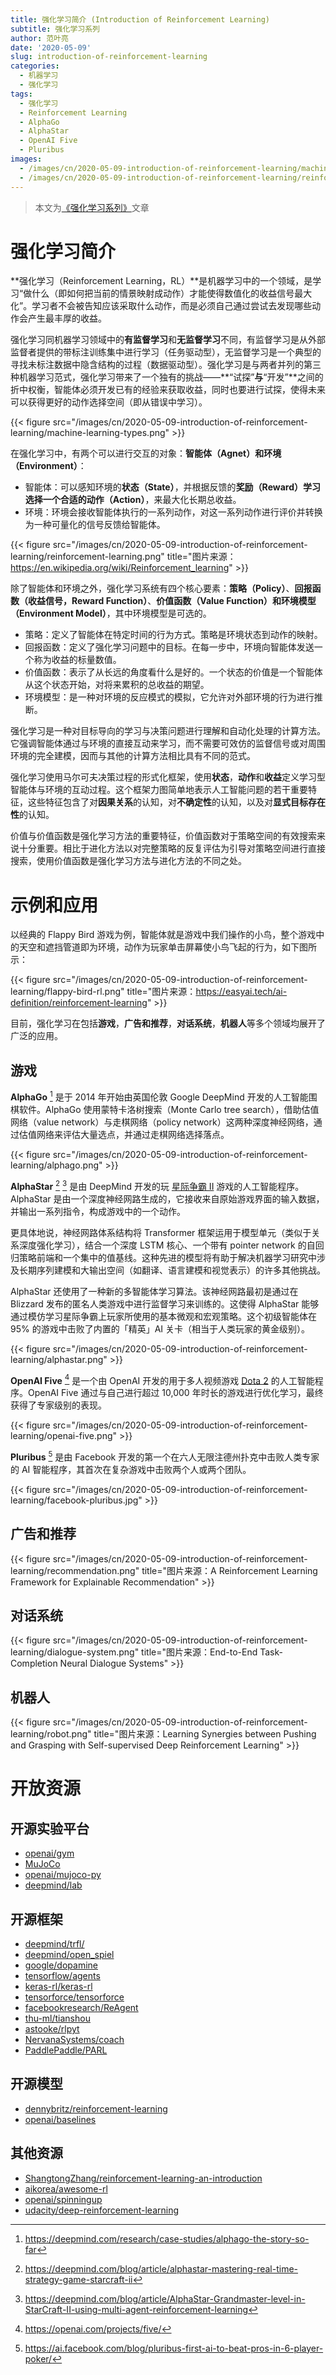 ```yaml
---
title: 强化学习简介 (Introduction of Reinforcement Learning)
subtitle: 强化学习系列
author: 范叶亮
date: '2020-05-09'
slug: introduction-of-reinforcement-learning
categories:
  - 机器学习
  - 强化学习
tags:
  - 强化学习
  - Reinforcement Learning
  - AlphaGo
  - AlphaStar
  - OpenAI Five
  - Pluribus
images:
  - /images/cn/2020-05-09-introduction-of-reinforcement-learning/machine-learning-types.png
  - /images/cn/2020-05-09-introduction-of-reinforcement-learning/reinforcement-learning.png
---
```


> 本文为[《强化学习系列》](/categories/强化学习/)文章

# 强化学习简介

**强化学习（Reinforcement Learning，RL）**是机器学习中的一个领域，是学习“做什么（即如何把当前的情景映射成动作）才能使得数值化的收益信号最大化”。学习者不会被告知应该采取什么动作，而是必须自己通过尝试去发现哪些动作会产生最丰厚的收益。

强化学习同机器学习领域中的**有监督学习**和**无监督学习**不同，有监督学习是从外部监督者提供的带标注训练集中进行学习（任务驱动型），无监督学习是一个典型的寻找未标注数据中隐含结构的过程（数据驱动型）。强化学习是与两者并列的第三种机器学习范式，强化学习带来了一个独有的挑战——**“试探”**与**“开发”**之间的折中权衡，智能体必须开发已有的经验来获取收益，同时也要进行试探，使得未来可以获得更好的动作选择空间（即从错误中学习）。

{{< figure src="/images/cn/2020-05-09-introduction-of-reinforcement-learning/machine-learning-types.png" >}}

在强化学习中，有两个可以进行交互的对象：**智能体（Agnet）**和**环境（Environment）**：

- 智能体：可以感知环境的**状态（State）**，并根据反馈的**奖励（Reward）**学习选择一个合适的**动作（Action）**，来最大化长期总收益。
- 环境：环境会接收智能体执行的一系列动作，对这一系列动作进行评价并转换为一种可量化的信号反馈给智能体。

{{< figure src="/images/cn/2020-05-09-introduction-of-reinforcement-learning/reinforcement-learning.png" title="图片来源：https://en.wikipedia.org/wiki/Reinforcement_learning" >}}

除了智能体和环境之外，强化学习系统有四个核心要素：**策略（Policy）**、**回报函数（收益信号，Reward Function）**、**价值函数（Value Function）**和**环境模型（Environment Model）**，其中环境模型是可选的。

- 策略：定义了智能体在特定时间的行为方式。策略是环境状态到动作的映射。
- 回报函数：定义了强化学习问题中的目标。在每一步中，环境向智能体发送一个称为收益的标量数值。
- 价值函数：表示了从长远的角度看什么是好的。一个状态的价值是一个智能体从这个状态开始，对将来累积的总收益的期望。
- 环境模型：是一种对环境的反应模式的模拟，它允许对外部环境的行为进行推断。

强化学习是一种对目标导向的学习与决策问题进行理解和自动化处理的计算方法。它强调智能体通过与环境的直接互动来学习，而不需要可效仿的监督信号或对周围环境的完全建模，因而与其他的计算方法相比具有不同的范式。

强化学习使用马尔可夫决策过程的形式化框架，使用**状态**，**动作**和**收益**定义学习型智能体与环境的互动过程。这个框架力图简单地表示人工智能问题的若干重要特征，这些特征包含了对**因果关系**的认知，对**不确定性**的认知，以及对**显式目标存在性**的认知。

价值与价值函数是强化学习方法的重要特征，价值函数对于策略空间的有效搜索来说十分重要。相比于进化方法以对完整策略的反复评估为引导对策略空间进行直接搜索，使用价值函数是强化学习方法与进化方法的不同之处。

# 示例和应用

以经典的 Flappy Bird 游戏为例，智能体就是游戏中我们操作的小鸟，整个游戏中的天空和遮挡管道即为环境，动作为玩家单击屏幕使小鸟飞起的行为，如下图所示：

{{< figure src="/images/cn/2020-05-09-introduction-of-reinforcement-learning/flappy-bird-rl.png" title="图片来源：https://easyai.tech/ai-definition/reinforcement-learning" >}}

目前，强化学习在包括**游戏**，**广告和推荐**，**对话系统**，**机器人**等多个领域均展开了广泛的应用。

## 游戏

**AlphaGo** [^alphago] 是于 2014 年开始由英国伦敦 Google DeepMind 开发的人工智能围棋软件。AlphaGo 使用蒙特卡洛树搜索（Monte Carlo tree search），借助估值网络（value network）与走棋网络（policy network）这两种深度神经网络，通过估值网络来评估大量选点，并通过走棋网络选择落点。

{{< figure src="/images/cn/2020-05-09-introduction-of-reinforcement-learning/alphago.png" >}}

**AlphaStar** [^alphastar-1] [^alphastar-2] 是由 DeepMind 开发的玩 [星际争霸 II](https://zh.wikipedia.org/wiki/%E6%98%9F%E6%B5%B7%E7%88%AD%E9%9C%B8II%EF%BC%9A%E8%87%AA%E7%94%B1%E4%B9%8B%E7%BF%BC) 游戏的人工智能程序。AlphaStar 是由一个深度神经网路生成的，它接收来自原始游戏界面的输入数据，并输出一系列指令，构成游戏中的一个动作。

更具体地说，神经网路体系结构将 Transformer 框架运用于模型单元（类似于关系深度强化学习），结合一个深度 LSTM 核心、一个带有 pointer network 的自回归策略前端和一个集中的值基线。这种先进的模型将有助于解决机器学习研究中涉及长期序列建模和大输出空间（如翻译、语言建模和视觉表示）的许多其他挑战。

AlphaStar 还使用了一种新的多智能体学习算法。该神经网路最初是通过在 Blizzard 发布的匿名人类游戏中进行监督学习来训练的。这使得 AlphaStar 能够通过模仿学习星际争霸上玩家所使用的基本微观和宏观策略。这个初级智能体在 95% 的游戏中击败了内置的「精英」AI 关卡（相当于人类玩家的黄金级别）。

{{< figure src="/images/cn/2020-05-09-introduction-of-reinforcement-learning/alphastar.png" >}}

**OpenAI Five** [^openai-five] 是一个由 OpenAI 开发的用于多人视频游戏 [Dota 2](https://zh.wikipedia.org/zh-hans/Dota_2) 的人工智能程序。OpenAI Five 通过与自己进行超过 10,000 年时长的游戏进行优化学习，最终获得了专家级别的表现。

{{< figure src="/images/cn/2020-05-09-introduction-of-reinforcement-learning/openai-five.png" >}}

**Pluribus** [^pluribus] 是由 Facebook 开发的第一个在六人无限注德州扑克中击败人类专家的 AI 智能程序，其首次在复杂游戏中击败两个人或两个团队。

{{< figure src="/images/cn/2020-05-09-introduction-of-reinforcement-learning/facebook-pluribus.jpg" >}}

## 广告和推荐

{{< figure src="/images/cn/2020-05-09-introduction-of-reinforcement-learning/recommendation.png" title="图片来源：A Reinforcement Learning Framework for Explainable Recommendation" >}}

## 对话系统

{{< figure src="/images/cn/2020-05-09-introduction-of-reinforcement-learning/dialogue-system.png" title="图片来源：End-to-End Task-Completion Neural Dialogue Systems" >}}

## 机器人

{{< figure src="/images/cn/2020-05-09-introduction-of-reinforcement-learning/robot.png" title="图片来源：Learning Synergies between Pushing and Grasping with Self-supervised Deep Reinforcement Learning" >}}

# 开放资源

## 开源实验平台

- [openai/gym](https://github.com/openai/gym)
- [MuJoCo](http://mujoco.org/)
- [openai/mujoco-py](https://github.com/openai/mujoco-py)
- [deepmind/lab](https://github.com/deepmind/lab)

## 开源框架

- [deepmind/trfl/](https://github.com/deepmind/trfl/) <i class="icon icon-tensorflow"></i>
- [deepmind/open_spiel](https://github.com/deepmind/open_spiel) <i class="icon icon-tensorflow"></i>
- [google/dopamine](https://github.com/google/dopamine) <i class="icon icon-tensorflow"></i>
- [tensorflow/agents](https://github.com/tensorflow/agents) <i class="icon icon-tensorflow"></i>
- [keras-rl/keras-rl](https://github.com/keras-rl/keras-rl) <i class="icon icon-keras"></i>
- [tensorforce/tensorforce](https://github.com/tensorforce/tensorforce) <i class="icon icon-tensorflow"></i>
- [facebookresearch/ReAgent](https://github.com/facebookresearch/ReAgent) <i class="icon icon-pytorch"></i>
- [thu-ml/tianshou](https://github.com/thu-ml/tianshou) <i class="icon icon-pytorch"></i>
- [astooke/rlpyt](https://github.com/astooke/rlpyt) <i class="icon icon-pytorch"></i>
- [NervanaSystems/coach](https://github.com/NervanaSystems/coach) <i class="icon icon-tensorflow"></i>
- [PaddlePaddle/PARL](https://github.com/PaddlePaddle/PARL) <i class="icon icon-paddlepaddle"></i>

## 开源模型

- [dennybritz/reinforcement-learning](https://github.com/dennybritz/reinforcement-learning) <i class="icon icon-tensorflow"></i>
- [openai/baselines](https://github.com/openai/baselines) <i class="icon icon-tensorflow"></i>

## 其他资源

- [ShangtongZhang/reinforcement-learning-an-introduction](https://github.com/ShangtongZhang/reinforcement-learning-an-introduction)
- [aikorea/awesome-rl](https://github.com/aikorea/awesome-rl)
- [openai/spinningup](https://github.com/openai/spinningup)
- [udacity/deep-reinforcement-learning](https://github.com/udacity/deep-reinforcement-learning)

[^alphago]: https://deepmind.com/research/case-studies/alphago-the-story-so-far

[^alphastar-1]: https://deepmind.com/blog/article/alphastar-mastering-real-time-strategy-game-starcraft-ii

[^alphastar-2]: https://deepmind.com/blog/article/AlphaStar-Grandmaster-level-in-StarCraft-II-using-multi-agent-reinforcement-learning

[^openai-five]: https://openai.com/projects/five/

[^pluribus]: https://ai.facebook.com/blog/pluribus-first-ai-to-beat-pros-in-6-player-poker/

[^wang2018reinforcement]: Wang, X., Chen, Y., Yang, J., Wu, L., Wu, Z., & Xie, X. (2018). A reinforcement learning framework for explainable recommendation. In _2018 IEEE International Conference on Data Mining (ICDM)_ (pp. 587-596). IEEE.

[^li2017end]: Li, X., Chen, Y. N., Li, L., Gao, J., & Celikyilmaz, A. (2017). End-to-end task-completion neural dialogue systems. _arXiv preprint arXiv:1703.01008_.

[^zeng2018learning]: Zeng, A., Song, S., Welker, S., Lee, J., Rodriguez, A., & Funkhouser, T. (2018). Learning synergies between pushing and grasping with self-supervised deep reinforcement learning. In _2018 IEEE/RSJ International Conference on Intelligent Robots and Systems (IROS)_ (pp. 4238-4245). IEEE.
